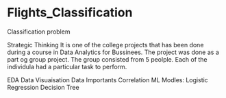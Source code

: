 # Flights_Classification
Classification problem

Strategic Thinking 
It is one of the college projects that has been done during a course in Data Analytics for Bussinees. The project was done as a part og group project. The group consisted from 5 peolple. Each of the individula had a particular task to perform. 

EDA
Data Visuaisation 
Data Importants 
Correlation 
ML Modles:
  Logistic Regression
  Decision Tree

